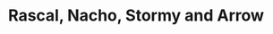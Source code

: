 ---
title: "Rascal, Nacho, Stormy and Arrow"
description: "A motley crew, down by the water"
pubDate: "August 2025"
heroImage: "/img/jeff-with-rescal-and-arrow.jpg"
---